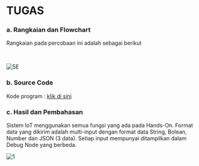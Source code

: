 # TUGAS
### a. Rangkaian dan Flowchart

Rangkaian pada percobaan ini adalah sebagai berikut


<br>

![5E](https://github.com/AmaliaPrisca/SISTEMEMBEDDED/assets/145273945/6c079143-8a17-4c4e-b8c0-ad73d79a78b2)




### b. Source Code
Kode program : <a href="PWM/PWM_1/PWM_1.ino">klik di sini</a>

### c. Hasil dan Pembahasan
Sistem IoT menggunakan semua fungsi yang ada pada 
Hands-On. Format data yang dikirim adalah multi-input dengan format 
data String, Bolean, Number dan JSON (3 data). Setiap input mempunyai 
ditampilkan dalam Debug Node yang berbeda.

![1](https://github.com/AmaliaPrisca/SISTEMEMBEDDED/assets/145273945/7ffbc9e2-34a5-4ccd-869c-a3e5bc94cdee)
